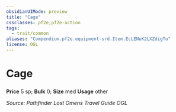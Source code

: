 ```yaml
---
obsidianUIMode: preview
title: "Cage"
cssclasses: pf2e,pf2e-action
tags:
  - trait/common
aliases: "Compendium.pf2e.equipment-srd.Item.EcLENuK2LXZdigTu"
license: OGL
---
```

# Cage

### 


**Price** 5 sp; 
**Bulk** 0; **Size** med
**Usage** other



*Source: Pathfinder Lost Omens Travel Guide*
*OGL*